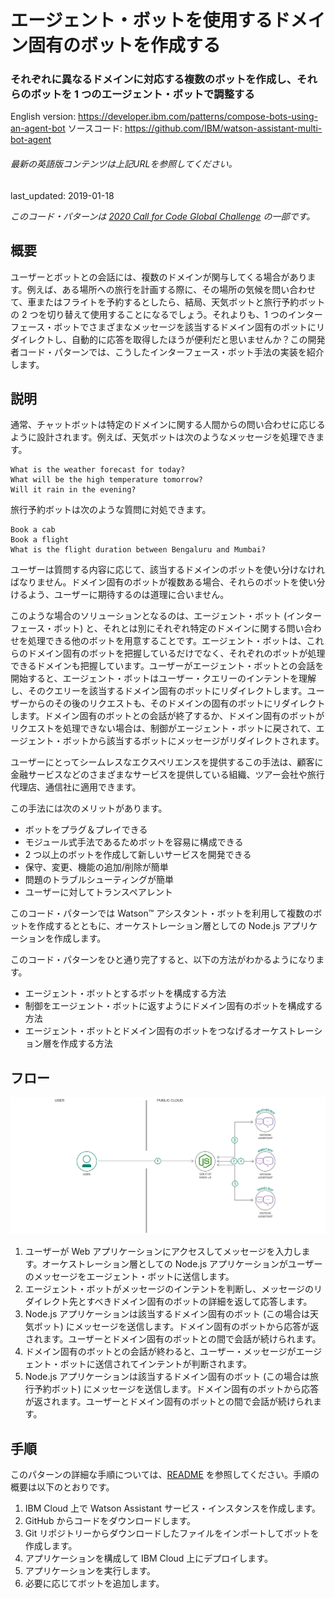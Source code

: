 # エージェント・ボットを使用するドメイン固有のボットを作成する

### それぞれに異なるドメインに対応する複数のボットを作成し、それらのボットを 1 つのエージェント・ボットで調整する

English version: https://developer.ibm.com/patterns/compose-bots-using-an-agent-bot
  ソースコード: https://github.com/IBM/watson-assistant-multi-bot-agent

###### 最新の英語版コンテンツは上記URLを参照してください。
last_updated: 2019-01-18

 
_このコード・パターンは [2020 Call for Code Global Challenge](https://developer.ibm.com/jp/callforcode/) の一部です。_

## 概要

ユーザーとボットとの会話には、複数のドメインが関与してくる場合があります。例えば、ある場所への旅行を計画する際に、その場所の気候を問い合わせて、車またはフライトを予約するとしたら、結局、天気ボットと旅行予約ボットの 2 つを切り替えて使用することになるでしょう。それよりも、1 つのインターフェース・ボットでさまざまなメッセージを該当するドメイン固有のボットにリダイレクトし、自動的に応答を取得したほうが便利だと思いませんか？この開発者コード・パターンでは、こうしたインターフェース・ボット手法の実装を紹介します。

## 説明

通常、チャットボットは特定のドメインに関する人間からの問い合わせに応じるように設計されます。例えば、天気ボットは次のようなメッセージを処理できます。

```
What is the weather forecast for today?
What will be the high temperature tomorrow?
Will it rain in the evening?
```

旅行予約ボットは次のような質問に対処できます。

```
Book a cab
Book a flight
What is the flight duration between Bengaluru and Mumbai?
```

ユーザーは質問する内容に応じて、該当するドメインのボットを使い分けなければなりません。ドメイン固有のボットが複数ある場合、それらのボットを使い分けるよう、ユーザーに期待するのは道理に合いません。

このような場合のソリューションとなるのは、エージェント・ボット (インターフェース・ボット) と、それとは別にそれぞれ特定のドメインに関する問い合わせを処理できる他のボットを用意することです。エージェント・ボットは、これらのドメイン固有のボットを把握しているだけでなく、それぞれのボットが処理できるドメインも把握しています。ユーザーがエージェント・ボットとの会話を開始すると、エージェント・ボットはユーザー・クエリーのインテントを理解し、そのクエリーを該当するドメイン固有のボットにリダイレクトします。ユーザーからのその後のリクエストも、そのドメインの固有のボットにリダイレクトします。ドメイン固有のボットとの会話が終了するか、ドメイン固有のボットがリクエストを処理できない場合は、制御がエージェント・ボットに戻されて、エージェント・ボットから該当するボットにメッセージがリダイレクトされます。

ユーザーにとってシームレスなエクスペリエンスを提供するこの手法は、顧客に金融サービスなどのさまざまなサービスを提供している組織、ツアー会社や旅行代理店、通信社に適用できます。

この手法には次のメリットがあります。

* ボットをプラグ＆プレイできる
* モジュール式手法であるためボットを容易に構成できる
* 2 つ以上のボットを作成して新しいサービスを開発できる
* 保守、変更、機能の追加/削除が簡単
* 問題のトラブルシューティングが簡単
* ユーザーに対してトランスペアレント

このコード・パターンでは Watson&trade; アシスタント・ボットを利用して複数のボットを作成するとともに、オーケストレーション層としての Node.js アプリケーションを作成します。

このコード・パターンをひと通り完了すると、以下の方法がわかるようになります。

* エージェント・ボットとするボットを構成する方法
* 制御をエージェント・ボットに返すようにドメイン固有のボットを構成する方法
* エージェント・ボットとドメイン固有のボットをつなげるオーケストレーション層を作成する方法

## フロー

![ボットの構成フロー図](./images/arch.png)

1. ユーザーが Web アプリケーションにアクセスしてメッセージを入力します。オーケストレーション層としての Node.js アプリケーションがユーザーのメッセージをエージェント・ボットに送信します。
1. エージェント・ボットがメッセージのインテントを判断し、メッセージのリダイレクト先とすべきドメイン固有のボットの詳細を返して応答します。
1. Node.js アプリケーションは該当するドメイン固有のボット (この場合は天気ボット) にメッセージを送信します。ドメイン固有のボットから応答が返されます。ユーザーとドメイン固有のボットとの間で会話が続けられます。
1. ドメイン固有のボットとの会話が終わると、ユーザー・メッセージがエージェント・ボットに送信されてインテントが判断されます。
1. Node.js アプリケーションは該当するドメイン固有のボット (この場合は旅行予約ボット) にメッセージを送信します。ドメイン固有のボットから応答が返されます。ユーザーとドメイン固有のボットとの間で会話が続けられます。

## 手順

このパターンの詳細な手順については、[README](https://github.com/IBM/watson-assistant-multi-bot-agent/blob/master/README.md) を参照してください。手順の概要は以下のとおりです。

1. IBM Cloud 上で Watson Assistant サービス・インスタンスを作成します。
1. GitHub からコードをダウンロードします。
1. Git リポジトリーからダウンロードしたファイルをインポートしてボットを作成します。
1. アプリケーションを構成して IBM Cloud 上にデプロイします。
1. アプリケーションを実行します。
1. 必要に応じてボットを追加します。
